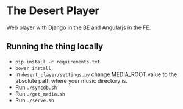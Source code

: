 # The Desert Player

Web player with Django in the BE and Angularjs in the FE.

## Running the thing locally

- `pip install -r requirements.txt`
- `bower install`
- In `desert_player/settings.py` change MEDIA_ROOT value to the absolute path where your music directory is.
- Run `./syncdb.sh`
- Run `./get_media.sh`
- Run `./serve.sh`
